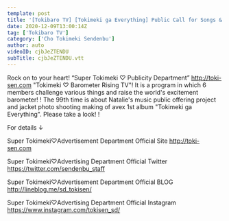 ```yaml
---
template: post
title: '[Tokibaro TV] [Tokimeki ga Everything] Public Call for Songs & Jacket Photo Shoot Making Edition ep99'
date: 2020-12-09T13:00:14Z
tag: ['Tokibaro TV']
category: ['Cho Tokimeki Sendenbu']
author: auto 
videoID: cjbJeZTENDU
subTitle: cjbJeZTENDU.vtt
---
```

Rock on to your heart! “Super Tokimeki ♡ Publicity Department” http://toki-sen.com
"Tokimeki ♡ Barometer Rising TV"!
It is a program in which 6 members challenge various things and raise the world's excitement barometer! !
The 99th time is about Natalie's music public offering project and jacket photo shooting making of avex 1st album "Tokimeki ga Everything".
Please take a look! !

For details ↓

Super Tokimeki♡Advertisement Department Official Site
http://toki-sen.com

Super Tokimeki♡Advertising Department Official Twitter
https://twitter.com/sendenbu_staff

Super Tokimeki♡Advertisement Department Official BLOG
http://lineblog.me/sd_tokisen/

Super Tokimeki♡Advertising Department Official Instagram
https://www.instagram.com/tokisen_sd/